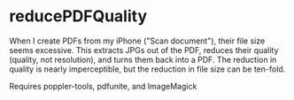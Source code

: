 # reducePDFQuality

When I create PDFs from my iPhone ("Scan document"), their file size seems 
excessive. This extracts JPGs out of the PDF, reduces their quality (quality, not resolution), and turns 
them back into a PDF. The reduction in quality is nearly imperceptible, but the 
reduction in file size can be ten-fold.

Requires poppler-tools, pdfunite, and ImageMagick

